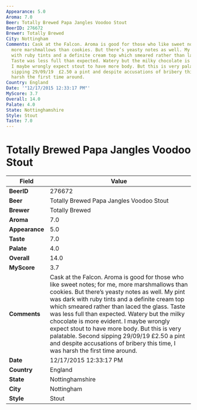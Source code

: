 ```yaml
---
Appearance: 5.0
Aroma: 7.0
Beer: Totally Brewed Papa Jangles Voodoo Stout
BeerID: 276672
Brewer: Totally Brewed
City: Nottingham
Comments: Cask at the Falcon. Aroma is good for those who like sweet notes; for me,
  more marshmallows than cookies. But there’s yeasty notes as well. My pint was dark
  with ruby tints and a definite cream top which smeared rather than laced the glass.
  Taste was less full than expected. Watery but the milky chocolate is more evident.
  I maybe wrongly expect stout to have more body. But this is very palatable. Second
  sipping 29/09/19  £2.50 a pint and despite accusations of bribery this time, I was
  harsh the first time around.
Country: England
Date: '"12/17/2015 12:33:17 PM"'
MyScore: 3.7
Overall: 14.0
Palate: 4.0
State: Nottinghamshire
Style: Stout
Taste: 7.0
---
```


# Totally Brewed Papa Jangles Voodoo Stout

| Field         | Value |
|---------------|-------|
| **BeerID** | 276672 |
| **Beer** | Totally Brewed Papa Jangles Voodoo Stout |
| **Brewer** | Totally Brewed |
| **Aroma** | 7.0 |
| **Appearance** | 5.0 |
| **Taste** | 7.0 |
| **Palate** | 4.0 |
| **Overall** | 14.0 |
| **MyScore** | 3.7 |
| **Comments** | Cask at the Falcon. Aroma is good for those who like sweet notes; for me, more marshmallows than cookies. But there’s yeasty notes as well. My pint was dark with ruby tints and a definite cream top which smeared rather than laced the glass. Taste was less full than expected. Watery but the milky chocolate is more evident. I maybe wrongly expect stout to have more body. But this is very palatable. Second sipping 29/09/19  £2.50 a pint and despite accusations of bribery this time, I was harsh the first time around. |
| **Date** | 12/17/2015 12:33:17 PM |
| **Country** | England |
| **State** | Nottinghamshire |
| **City** | Nottingham |
| **Style** | Stout |
